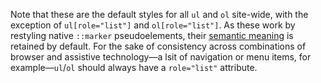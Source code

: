 Note that these are the default styles for all `ul` and `ol` site-wide, with the exception of `ul[role="list"]` and `ol[role="list"]`. As these work by restyling native `::marker` pseudoelements, their [semantic meaning](https://www.scottohara.me/blog/2019/01/12/lists-and-safari.html) is retained by default. For the sake of consistency across combinations of browser and assistive technology—a lsit of navigation or menu items, for example—`ul`/`ol` should always have a `role="list"` attribute.